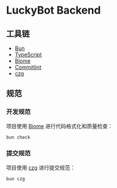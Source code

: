 # LuckyBot Backend

## 工具链

- [Bun](https://bun.sh/)
- [TypeScript](https://www.typescriptlang.org/)
- [Biome](https://biomejs.dev/)
- [Commitlint](https://commitlint.js.org/)
- [czg](https://github.com/commitizen/czg)


## 规范

### 开发规范

项目使用 [Biome](https://biomejs.dev/) 进行代码格式化和质量检查：

```bash
bun check
```

### 提交规范

项目使用 [czg](https://github.com/commitizen/czg) 进行提交规范：

```bash
bun czg
```